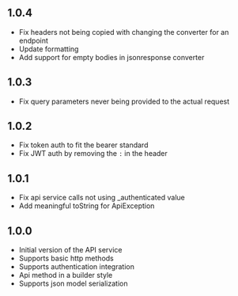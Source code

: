 ## 1.0.4
- Fix headers not being copied with changing the converter for an endpoint
- Update formatting
- Add support for empty bodies in jsonresponse converter

## 1.0.3
- Fix query parameters never being provided to the actual request

## 1.0.2
- Fix token auth to fit the bearer standard
- Fix JWT auth by removing the `:` in the header

## 1.0.1
- Fix api service calls not using _authenticated value
- Add meaningful toString for ApiException

## 1.0.0

- Initial version of the API service
- Supports basic http methods
- Supports authentication integration
- Api method in a builder style
- Supports json model serialization

